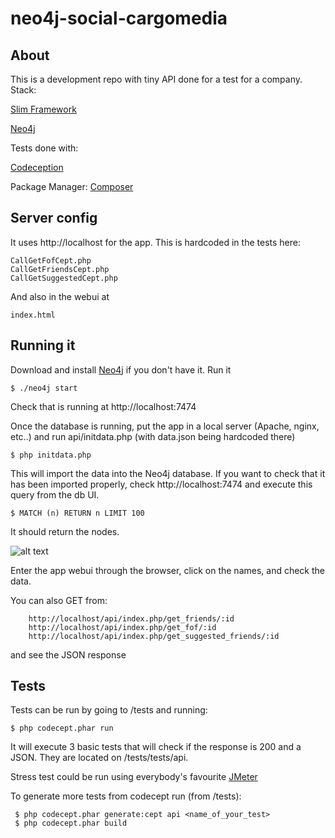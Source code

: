 neo4j-social-cargomedia
=======================

## About

This is a development repo with tiny API done for a test for a company.
Stack:

[Slim Framework](http://www.slimframework.com/) 

[Neo4j](http://www.neo4j.org/)

Tests done with:

[Codeception](http://codeception.com/)


Package Manager:
[Composer](http://getcomposer.org/)

## Server config

It uses http://localhost for the app.
This is hardcoded in the tests here:

	CallGetFofCept.php
	CallGetFriendsCept.php
	CallGetSuggestedCept.php

And also in the webui at

    index.html

## Running it

Download and install [Neo4j](http://www.neo4j.org/) if you don't have it.
Run it

    $ ./neo4j start

Check that is running at http://localhost:7474

Once the database is running, put the app in a local server (Apache, nginx, etc..) and run api/initdata.php (with data.json being hardcoded there)

    $ php initdata.php

This will import the data into the Neo4j database.
If you want to check that it has been imported properly, check http://localhost:7474 and execute this query from the db UI.

    $ MATCH (n) RETURN n LIMIT 100

It should return the nodes.

![alt text](http://i.imgur.com/GB2NglG.png "Yipee, nodes...")

Enter the app webui through the browser, click on the names, and check the data.

You can also GET from:

        http://localhost/api/index.php/get_friends/:id
        http://localhost/api/index.php/get_fof/:id
        http://localhost/api/index.php/get_suggested_friends/:id

and see the JSON response

## Tests

Tests can be run by going to /tests and running:

    $ php codecept.phar run

It will execute 3 basic tests that will check if the response is 200 and a JSON.
They are located on /tests/tests/api.

Stress test could be run using everybody's favourite [JMeter](http://jmeter.apache.org/)

To generate more tests from codecept run (from /tests):

     $ php codecept.phar generate:cept api <name_of_your_test>
     $ php codecept.phar build


